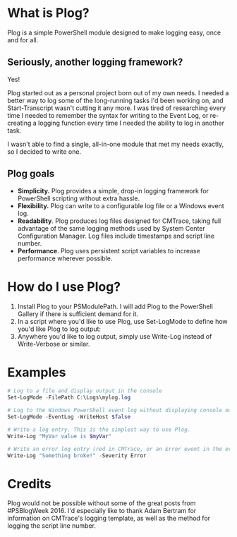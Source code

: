 # What is Plog?

Plog is a simple PowerShell module designed to make logging easy, once and for all.

## Seriously, another logging framework?

Yes!

Plog started out as a personal project born out of my own needs. I needed a better way to log some of the long-running tasks I'd been working on, and Start-Transcript wasn't cutting it any more.  I was tired of researching every time I needed to remember the syntax for writing to the Event Log, or re-creating a logging function every time I needed the ability to log in another task. 

I wasn't able to find a single, all-in-one module that met my needs exactly, so I decided to write one.

## Plog goals

* **Simplicity.** Plog provides a simple, drop-in logging framework for PowerShell scripting without extra hassle. 
* **Flexibility.** Plog can write to a configurable log file or a Windows event log.
* **Readability**. Plog produces log files designed for CMTrace, taking full advantage of the same logging methods used by System Center Configuration Manager. Log files include timestamps and script line number.
* **Performance**. Plog uses persistent script variables to increase performance wherever possible.

# How do I use Plog?

1. Install Plog to your PSModulePath. I will add Plog to the PowerShell Gallery if there is sufficient demand for it.
2. In a script where you'd like to use Plog, use Set-LogMode to define how you'd like Plog to log output:
3. Anywhere you'd like to log output, simply use Write-Log instead of Write-Verbose or similar.

# Examples

```powershell
# Log to a file and display output in the console
Set-LogMode -FilePath C:\Logs\mylog.log

# Log to the Windows PowerShell event log without displaying console output
Set-LogMode -EventLog -WriteHost $false

# Write a log entry. This is the simplest way to use Plog.
Write-Log "MyVar value is $myVar"

# Write an error log entry (red in CMTrace, or an Error event in the event viewer)
Write-Log "Something broke!" -Severity Error
```

# Credits

Plog would not be possible without some of the great posts from #PSBlogWeek 2016. I'd especially like to thank Adam Bertram for information on CMTrace's logging template, as well as the method for logging the script line number. 